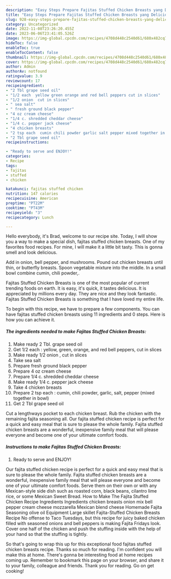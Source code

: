 ```yaml
---
description: "Easy Steps Prepare Fajitas Stuffed Chicken Breasts yang Delicious"
title: "Easy Steps Prepare Fajitas Stuffed Chicken Breasts yang Delicious"
slug: 928-easy-steps-prepare-fajitas-stuffed-chicken-breasts-yang-delicious
category: Uncategorized
date: 2022-11-08T23:26:20.455Z
date: 2023-06-06T23:41:05.526Z
image: https://img-global.cpcdn.com/recipes/4708d448c2540d61/680x482cq70/fajitas-stuffed-chicken-breasts-recipe-main-photo.jpg
hideToc: false
enableToc: true
enableTocContent: false
thumbnail: https://img-global.cpcdn.com/recipes/4708d448c2540d61/680x482cq70/fajitas-stuffed-chicken-breasts-recipe-main-photo.jpg
cover: https://img-global.cpcdn.com/recipes/4708d448c2540d61/680x482cq70/fajitas-stuffed-chicken-breasts-recipe-main-photo.jpg
author: Admin
authorAv: notfound
ratingvalue: 3.9
reviewcount: 17
recipeingredient:
- "2 Tbl grape seed oil"
- "1/2 each  yellow green orange and red bell peppers cut in slices"
- "1/2 onion  cut in slices"
- " sea salt"
- " fresh ground black pepper"
- "4 oz cream cheese"
- "1/4 c. shredded cheddar cheese"
- "1/4 c. pepper jack cheese"
- "4 chicken breasts"
- "2 tsp each  cumin chili powder garlic salt pepper mixed together in bowl"
- "2 Tbl grape seed oil"
recipeinstructions:

- "Ready to serve and ENJOY!"
categories:
- Recipe
tags:
- fajitas
- stuffed
- chicken

katakunci: fajitas stuffed chicken 
nutrition: 147 calories
recipecuisine: American
preptime: "PT22M"
cooktime: "PT43M"
recipeyield: "3"
recipecategory: Lunch

---
```



Hello everybody, it's Brad, welcome to our recipe site. Today, I will show you a way to make a special dish, fajitas stuffed chicken breasts. One of my favorites food recipes. For mine, I will make it a little bit tasty. This is gonna smell and look delicious.

Add in onion, bell pepper, and mushrooms. Pound out chicken breasts until thin, or butterfly breasts. Spoon vegetable mixture into the middle. In a small bowl combine cumin, chili powder,.

Fajitas Stuffed Chicken Breasts is one of the most popular of current trending foods on earth. It is easy, it's quick, it tastes delicious. It is appreciated by millions every day. They are nice and they look fantastic. Fajitas Stuffed Chicken Breasts is something that I have loved my entire life.


To begin with this recipe, we have to prepare a few components. You can have fajitas stuffed chicken breasts using 11 ingredients and 0 steps. Here is how you can achieve it.

<!--inarticleads1-->

##### The ingredients needed to make Fajitas Stuffed Chicken Breasts:

1. Make ready 2 Tbl. grape seed oil
1. Get 1/2 each : yellow, green, orange, and red bell peppers, cut in slices
1. Make ready 1/2 onion , cut in slices
1. Take  sea salt
1. Prepare  fresh ground black pepper
1. Prepare 4 oz cream cheese
1. Prepare 1/4 c. shredded cheddar cheese
1. Make ready 1/4 c. pepper jack cheese
1. Take 4 chicken breasts
1. Prepare 2 tsp each : cumin, chili powder, garlic, salt, pepper (mixed together in bowl)
1. Get 2 Tbl grape seed oil


Cut a lengthways pocket to each chicken breast. Rub the chicken with the remaining fajita seasoning all. Our fajita stuffed chicken recipe is perfect for a quick and easy meal that is sure to please the whole family. Fajita stuffed chicken breasts are a wonderful, inexpensive family meal that will please everyone and become one of your ultimate comfort foods. 

<!--inarticleads2-->

##### Instructions to make Fajitas Stuffed Chicken Breasts:


1. Ready to serve and ENJOY!

Our fajita stuffed chicken recipe is perfect for a quick and easy meal that is sure to please the whole family. Fajita stuffed chicken breasts are a wonderful, inexpensive family meal that will please everyone and become one of your ultimate comfort foods. Serve them on their own or with any Mexican-style side dish such as roasted corn, black beans, cilantro lime rice, or some Mexican Sweet Bread. How to Make The Fajita Stuffed Chicken Recipe Ingredients Ingredients chicken breasts onion mix bell pepper cream cheese mozzarella Mexican blend cheese Homemade Fajita Seasoning olive oil Equipment Large skillet Fajita-Stuffed Chicken Breasts Recipe No offense to Taco Tuesdays, but this recipe for juicy baked chicken filled with seasoned onions and bell peppers is making Fajita Fridays look. Cover one half of the chicken and push the stuffing inside with the help of your hand so that the stuffing is tightly. 

So that's going to wrap this up for this exceptional food fajitas stuffed chicken breasts recipe. Thanks so much for reading. I'm confident you will make this at home. There's gonna be interesting food at home recipes coming up. Remember to bookmark this page on your browser, and share it to your family, colleague and friends. Thank you for reading. Go on get cooking!
